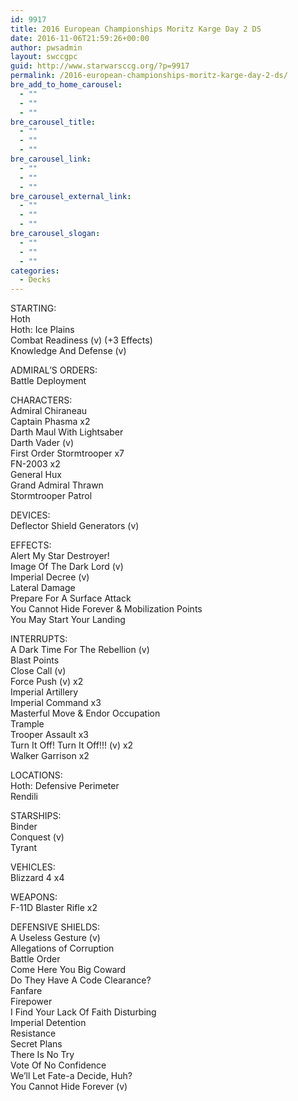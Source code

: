 ```yaml
---
id: 9917
title: 2016 European Championships Moritz Karge Day 2 DS
date: 2016-11-06T21:59:26+00:00
author: pwsadmin
layout: swccgpc
guid: http://www.starwarsccg.org/?p=9917
permalink: /2016-european-championships-moritz-karge-day-2-ds/
bre_add_to_home_carousel:
  - ""
  - ""
  - ""
bre_carousel_title:
  - ""
  - ""
  - ""
bre_carousel_link:
  - ""
  - ""
  - ""
bre_carousel_external_link:
  - ""
  - ""
  - ""
bre_carousel_slogan:
  - ""
  - ""
  - ""
categories:
  - Decks
---
```

STARTING:  
Hoth  
Hoth: Ice Plains  
Combat Readiness (v) (+3 Effects)  
Knowledge And Defense (v)

ADMIRAL&#8217;S ORDERS:  
Battle Deployment

CHARACTERS:  
Admiral Chiraneau  
Captain Phasma x2  
Darth Maul With Lightsaber  
Darth Vader (v)  
First Order Stormtrooper x7  
FN-2003 x2  
General Hux  
Grand Admiral Thrawn  
Stormtrooper Patrol

DEVICES:  
Deflector Shield Generators (v)

EFFECTS:  
Alert My Star Destroyer!  
Image Of The Dark Lord (v)  
Imperial Decree (v)  
Lateral Damage  
Prepare For A Surface Attack  
You Cannot Hide Forever & Mobilization Points  
You May Start Your Landing

INTERRUPTS:  
A Dark Time For The Rebellion (v)  
Blast Points  
Close Call (v)  
Force Push (v) x2  
Imperial Artillery  
Imperial Command x3  
Masterful Move & Endor Occupation  
Trample  
Trooper Assault x3  
Turn It Off! Turn It Off!!! (v) x2  
Walker Garrison x2

LOCATIONS:  
Hoth: Defensive Perimeter  
Rendili

STARSHIPS:  
Binder  
Conquest (v)  
Tyrant

VEHICLES:  
Blizzard 4 x4

WEAPONS:  
F-11D Blaster Rifle x2

DEFENSIVE SHIELDS:  
A Useless Gesture (v)  
Allegations of Corruption  
Battle Order  
Come Here You Big Coward  
Do They Have A Code Clearance?  
Fanfare  
Firepower  
I Find Your Lack Of Faith Disturbing  
Imperial Detention  
Resistance  
Secret Plans  
There Is No Try  
Vote Of No Confidence  
We&#8217;ll Let Fate-a Decide, Huh?  
You Cannot Hide Forever (v)